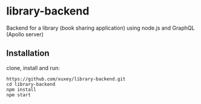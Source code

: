 # library-backend

Backend for a library (book sharing application) using node.js and GraphQL (Apollo server)

## Installation

clone, install and run:

```
https://github.com/xuxey/library-backend.git
cd library-backend
npm install
npm start
```
